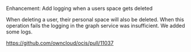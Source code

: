 Enhancement: Add logging when a users space gets deleted

When deleting a user, their personal space will also be deleted. When this operation fails the logging in the graph
service was insufficient. We added some logs.

https://github.com/owncloud/ocis/pull/11037
